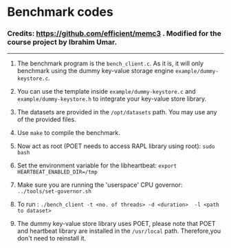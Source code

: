 # Benchmark codes
### Credits: https://github.com/efficient/memc3 . Modified for the course project by Ibrahim Umar.
---


1. The benchmark program is the ```bench_client.c```. As it is, it will only benchmark using the dummy key-value storage engine ```example/dummy-keystore.c```.

2. You can use the template inside ```example/dummy-keystore.c``` and ```example/dummy-keystore.h``` to integrate your key-value store library.

3. The datasets are provided in the ```/opt/datasets``` path. You may use any of the provided files.

4. Use ```make``` to compile the benchmark.

4. Now act as root (POET needs to access RAPL library using root): ```sudo bash```

5. Set the environment variable for the libheartbeat: ```export HEARTBEAT_ENABLED_DIR=/tmp```

6. Make sure you are running the 'userspace' CPU governor: ```../tools/set-governor.sh```

7. To run : ```./bench_client -t <no. of threads> -d <duration>  -l <path to dataset>```

8. The dummy key-value store library uses POET, please note that POET and heartbeat library are installed in the ```/usr/local``` path. Therefore,you don't need to reinstall it.
